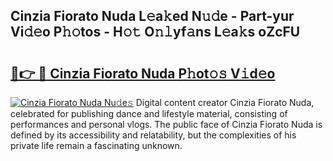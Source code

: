 ## Cinzia Fiorato Nuda L𝚎a𝚔ed N𝚞𝚍e - Part-yur Vi𝚍𝚎o P𝚑𝚘tos - H𝚘𝚝 O𝚗𝚕yf𝚊ns L𝚎a𝚔s oZcFU

# <h2><a href="http://kfafkh.oniu.top/?m=Cinzia+Fiorato+Nuda">🔗👉 🔴 Cinzia Fiorato Nuda P𝚑ot𝚘𝚜 V𝚒d𝚎o</a></h2>

[![Cinzia Fiorato Nuda Nu𝚍e𝚜](https://i.imgur.com/0qMVB7G.gif)](http://kfafkh.oniu.top/?m=Cinzia+Fiorato+Nuda)
Digital content creator Cinzia Fiorato Nuda, celebrated for publishing dance and lifestyle material, consisting of performances and personal vlogs. The public face of Cinzia Fiorato Nuda is defined by its accessibility and relatability, but the complexities of his private life remain a fascinating unknown.  
